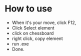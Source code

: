 # How to use

* When it's your move, click F12, 
* Click Select element
* click on chessboard
* right click, copy element
* run .exe
* Done.
